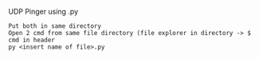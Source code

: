 UDP Pinger using .py 

```
Put both in same directory
Open 2 cmd from same file directory (file explorer in directory -> $ cmd in header
py <insert name of file>.py 

```
